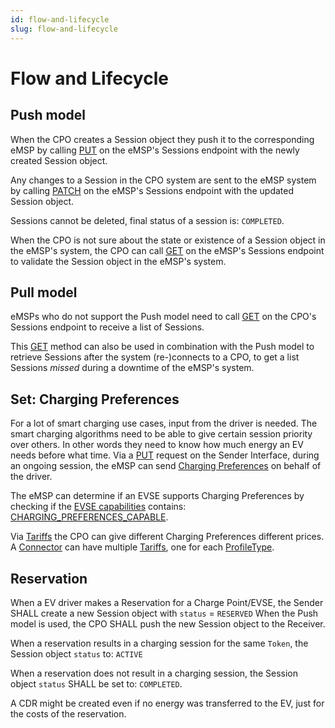 ```yaml
---
id: flow-and-lifecycle
slug: flow-and-lifecycle
---
```

# Flow and Lifecycle

## Push model

When the CPO creates a Session object they push it to the corresponding eMSP by calling
[PUT](/ocpi/06-modules/04-sessions/05-interfaces-and-endpoints.md#put-method-1) on the eMSP's Sessions endpoint with the
newly created Session object.

Any changes to a Session in the CPO system are sent to the eMSP system by calling
[PATCH](/ocpi/06-modules/04-sessions/05-interfaces-and-endpoints.md#patch-method) on the eMSP's Sessions endpoint with
the updated Session object.

Sessions cannot be deleted, final status of a session is: `COMPLETED`.

When the CPO is not sure about the state or existence of a Session object in the eMSP's system, the CPO can call
[GET](/ocpi/06-modules/04-sessions/05-interfaces-and-endpoints.md#get-method-1) on the eMSP's Sessions endpoint to
validate the Session object in the eMSP's system.

## Pull model

eMSPs who do not support the Push model need to call
[GET](/ocpi/06-modules/04-sessions/05-interfaces-and-endpoints.md#get-method) on the CPO's Sessions endpoint to receive
a list of Sessions.

This [GET](/ocpi/06-modules/04-sessions/05-interfaces-and-endpoints.md#get-method) method can also be used in
combination with the Push model to retrieve Sessions after the system (re-)connects to a CPO, to get a list Sessions
*missed* during a downtime of the eMSP's system.

## Set: Charging Preferences

For a lot of smart charging use cases, input from the driver is needed. The smart charging algorithms need to be able to
give certain session priority over others. In other words they need to know how much energy an EV needs before what
time. Via a [PUT](/ocpi/06-modules/04-sessions/05-interfaces-and-endpoints.md#put-method) request on the Sender
Interface, during an ongoing session, the eMSP can send [Charging
Preferences](/ocpi/06-modules/04-sessions/06-object-description.md#chargingpreferences-object) on behalf of the driver.

The eMSP can determine if an EVSE supports Charging Preferences by checking if the [EVSE
capabilities](/ocpi/06-modules/03-locations/06-object-description.md#) contains:
[CHARGING_PREFERENCES_CAPABLE](/ocpi/06-modules/03-locations/07-data-types.md#capability-enum).

Via [Tariffs](/ocpi/06-modules/06-tariffs/06-object-description.md#tariff-object) the CPO can give different Charging
Preferences different prices. A [Connector](/ocpi/06-modules/03-locations/06-object-description.md#connector-object) can
have multiple [Tariffs](/ocpi/06-modules/06-tariffs/06-object-description.md#tariff-object), one for each
[ProfileType](/ocpi/06-modules/04-sessions/07-data-types.md#profiletype-enum).

## Reservation

When a EV driver makes a Reservation for a Charge Point/EVSE, the Sender SHALL create a new Session object with `status`
= `RESERVED` When the Push model is used, the CPO SHALL push the new Session object to the Receiver.

When a reservation results in a charging session for the same `Token`, the Session object `status` to: `ACTIVE`

When a reservation does not result in a charging session, the Session object `status` SHALL be set to: `COMPLETED`.

A CDR might be created even if no energy was transferred to the EV, just for the costs of the reservation.
